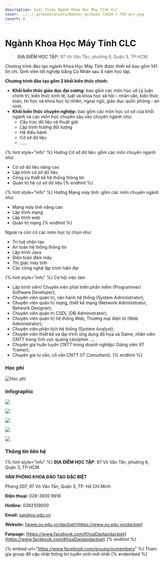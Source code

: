 ```yaml
---
description: Giới thiệu Ngành Khoa Học Máy Tính CLC
cover: ../../.gitbook/assets/Banner gitbook (3420 × 750 px).png
coverY: 0
---
```


# Ngành Khoa Học Máy Tính CLC

> **ĐỊA ĐIỂM HỌC TẬP:** 97 Võ Văn Tần, phường 6, Quận 3, TP.HCM.

Chương trình đào tạo ngành Khoa Học Máy Tính được thiết kế bao gồm 141 tín chỉ. Sinh viên tốt nghiệp bằng Cử Nhân sau 4 năm học tập.

**Chương trình đào tạo gồm 2 khối kiến thức chính:**

* **Khối kiến thức giáo dục đại cương:** bao gồm các môn học về Lý luận chính trị, kiến thức kinh tế, luật và khoa học xã hội – nhân văn, kiến thức toán, tin học và khoa học tự nhiên, ngoại ngữ, giáo dục quốc phòng - an ninh.
* **Khối kiến thức chuyên nghiệp:** bao gồm các môn học cơ sở của khối ngành và các môn học chuyên sâu vào chuyên ngành như:
  * Cấu trúc dữ liệu và thuật giải
  * Lập trình hướng đối tượng
  * Hệ điều hành
  * Cơ sở dữ liệu
  * ......

{% hint style="info" %}
Hướng Cơ sở dữ liệu: gồm các môn chuyên ngành như:

* Cơ sở dữ liệu nâng cao
* Lập trình cơ sở dữ liệu
* Công cụ thiết kế hệ thống thông tin
* Quản trị hệ cơ sở dữ liệu
{% endhint %}

{% hint style="info" %}
Hướng Mạng máy tính: gồm các môn chuyên ngành như:

* Mạng máy tính nâng cao
* Lập trình mạng
* Lập trình web
* Quản trị mạng
{% endhint %}

Ngoài ra còn có các môn học tự chọn như:

* Trí tuệ nhân tạo
* An toàn hệ thống thông tin
* Lập trình Java
* Điện toán đám mây
* Thị giác máy tính
* Các công nghệ lập trình hiện đại

{% hint style="info" %}
Cơ hội việc làm

* Lập trình viên/ Chuyên viên phát triển phần mềm (Programmer/ Software Developer);
* Chuyên viên quản trị, vận hành hệ thống (System Administrator);
* Chuyên viên quản trị mạng, thiết kế mạng (Network Administrator, Network Designer);
* Chuyên viên quản trị CSDL (DB Administrator);
* Chuyên viên quản trị hệ thống Web, Thương mại điện tử (Web Administrator);
* Chuyên viên phân tích hệ thống (System Analyst);
* Chuyên viên thiết kế và lập trình ứng dụng đồ họa và Game, nhân viên CNTT trong lĩnh vực quảng cáo/phim …;
* Chuyên gia huấn luyện CNTT trong doanh nghiệp/ Giảng viên (IT Trainer);
* ­Chuyên gia tư vấn, cố vấn CNTT (IT Consultant).
{% endhint %}

### Học phí

![Học phí](<../../.gitbook/assets/48 - học phí.png>)

### Infographic

![](<../../.gitbook/assets/34 - Ngành Khoa Học Máy Tính.png>)

![](<../../.gitbook/assets/35 - Khoa học máy tính.png>)

![](<../../.gitbook/assets/36 - Khoa học máy tính.png>)

![](<../../.gitbook/assets/37 - Khoa học máy tính.png>)

![](<../../.gitbook/assets/38 - Khoa học máy tính.png>)

### Thông tin liên hệ

{% hint style="info" %}
**ĐỊA ĐIỂM HỌC TẬP:** 97 Võ Văn Tần, phường 6, Quận 3, TP.HCM.

**VĂN PHÒNG KHOA ĐÀO TẠO ĐẶC BIỆT**&#x20;

Phòng 007, 97 Võ Văn Tần, Quận 3, TP. Hồ Chí Minh

**Điện thoại:** 028-3930 9918

**Hotline:** 0382109000

**Email:** sas@ou.edu.vn

**Website:** [www.ou.edu.vn/dacbiet](https://www.ou.edu.vn/dacbiet)

**Fanpage:** [https://www.facebook.com/KhoaDaotaodacbiet](https://www.facebook.com/KhoaDaotaodacbiet)
{% endhint %}

{% embed url="https://www.facebook.com/groups/oumembers" %}
Tham gia group để cập nhật thông tin tuyển sinh mới nhất
{% endembed %}
